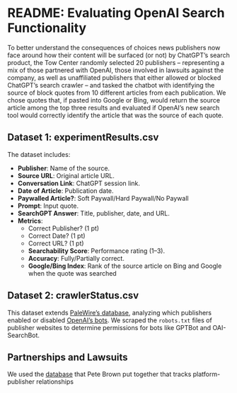 # README: Evaluating OpenAI Search Functionality

To better understand the consequences of choices news publishers now face around how their content will be surfaced (or not) by ChatGPT’s search product, the Tow Center randomly selected 20 publishers – representing a mix of those partnered with OpenAI, those involved in lawsuits against the company, as well as unaffiliated publishers that either allowed or blocked ChatGPT’s search crawler – and tasked the chatbot with identifying the source of block quotes from 10 different articles from each publication. We chose quotes that, if pasted into Google or Bing, would return the source article among the top three results and evaluated if OpenAI’s new search tool would correctly identify the article that was the source of each quote. 

## Dataset 1: experimentResults.csv
The dataset includes:
- **Publisher**: Name of the source.
- **Source URL**: Original article URL.
- **Conversation Link**: ChatGPT session link.
- **Date of Article**: Publication date.
- **Paywalled Article?**: Soft Paywall/Hard Paywall/No Paywall
- **Prompt**: Input quote.
- **SearchGPT Answer**: Title, publisher, date, and URL.
- **Metrics**:
  - Correct Publisher? (1 pt)
  - Correct Date? (1 pt)
  - Correct URL? (1 pt)
  - **Searchability Score**: Performance rating (1–3).
  - **Accuracy**: Fully/Partially correct.
  - **Google/Bing Index**: Rank of the source article on Bing and Google when the quote was searched
 
## Dataset 2: crawlerStatus.csv
This dataset extends [PaleWire’s database](https://palewi.re/docs/news-homepages/openai-gptbot-robotstxt.html), analyzing which publishers enabled or disabled [OpenAI’s bots](https://platform.openai.com/docs/bots). We scraped the `robots.txt` files of publisher websites to determine permissions for bots like GPTBot and OAI-SearchBot.

## Partnerships and Lawsuits
We used the [database](https://petebrown.quarto.pub/pnp-ai-partnerships/) that Pete Brown put together that tracks platform-publisher relationships 
